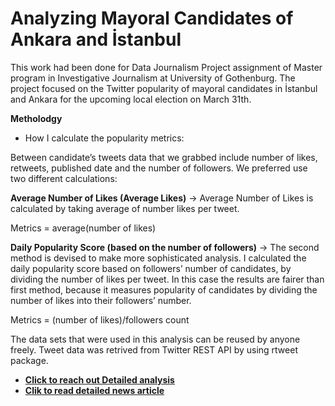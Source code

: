 Analyzing Mayoral Candidates of Ankara and İstanbul
================

This work had been done for Data Journalism Project assignment of Master program in Investigative Journalism at University of Gothenburg. The project focused on the Twitter popularity of mayoral candidates in İstanbul and Ankara for the upcoming local election on March 31th.

**Metholodgy**

* How I calculate the popularity metrics:

Between candidate’s tweets data that we grabbed include number of likes, retweets, published date and the number of followers. We preferred use two different calculations:

**Average Number of Likes (Average Likes)**
→ Average Number of Likes is calculated by taking average of number likes per tweet.

Metrics  = average(number of likes)

**Daily Popularity Score (based on the number of followers)**
→ The second method is devised to make more sophisticated analysis. I calculated the daily popularity score based on followers’ number of candidates, by dividing the number of likes per tweet. In this case the results are fairer than first method, because it measures popularity of candidates by dividing the number of likes into their followers’ number. 

Metrics = (number of likes)/followers count

The data sets that were used in this analysis can be reused by anyone freely. Tweet data was retrived from Twitter REST API by using rtweet package.

* **[Click to reach out Detailed analysis](https://sadettindemirel.github.io/mayoral_candidates_tweets/analysis-of-tweets.html)**
* **[Clik to read detailed news article](https://verijurnali.blogspot.com/2019/03/how-popular-are-mayoral-candidates-for.html)**

